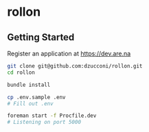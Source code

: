 # rollon

## Getting Started

Register an application at https://dev.are.na

```bash
git clone git@github.com:dzucconi/rollon.git
cd rollon

bundle install

cp .env.sample .env
# Fill out .env

foreman start -f Procfile.dev
# Listening on port 5000
```
